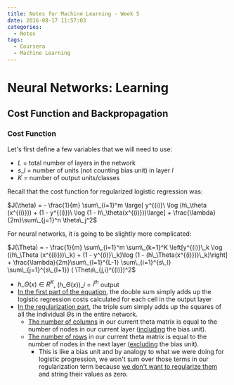 ```yaml
---
title: Notes for Machine Learning - Week 5
date: 2016-08-17 11:57:03
categories:
  - Notes
tags:
  - Coursera
  - Machine Learning
---
```


# Neural Networks: Learning

## Cost Function and Backpropagation

### Cost Function

Let's first define a few variables that we will need to use:

* $L$ = total number of layers in the network
* $s\_l$ = number of units (not counting bias unit) in layer $l$
* $K$ = number of output units/classes

Recall that the cost function for regularized logistic regression was:

$J(\theta) = - \frac{1}{m} \sum\_{i=1}^m \large[ y^{(i)}\ \log (h\_\theta (x^{(i)})) + (1 - y^{(i)})\ \log (1 - h\_\theta(x^{(i)}))\large] + \frac{\lambda}{2m}\sum\_{j=1}^n \theta\_j^2$

For neural networks, it is going to be slightly more complicated:

$J(\Theta) = - \frac{1}{m} \sum\_{i=1}^m \sum\_{k=1}^K \left[y^{(i)}\_k \log ((h\_\Theta (x^{(i)}))\_k) + (1 - y^{(i)}\_k)\log (1 - (h\_\Theta(x^{(i)}))\_k)\right] + \frac{\lambda}{2m}\sum\_{l=1}^{L-1} \sum\_{i=1}^{s\_l} \sum\_{j=1}^{s\_{l+1}} ( \Theta\_{j,i}^{(l)})^2$

<!-- more -->

* $h\_\Theta (x) \in R^K$, $(h\_\Theta (x))\_i$ = $i^{th}$ output
* <u>In the first part of the equation</u>, the double sum simply adds up the logistic regression costs calculated for each cell in the output layer
* <u>In the regularization part</u>, the triple sum simply adds up the squares of all the individual $\Theta$s in the entire network.
  * <u>The number of columns</u> in our current theta matrix is equal to the number of nodes in our current layer (<u>including</u> the bias unit).
  * <u>The number of rows</u> in our current theta matrix is equal to the number of nodes in the next layer (<u>excluding</u> the bias unit).
    * This is like a bias unit and by analogy to what we were doing for logistic progression, we won't sum over those terms in our regularization term because <u>we don't want to regularize them</u> and string their values as zero. 

